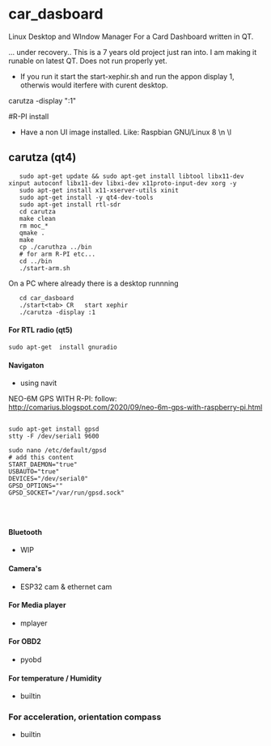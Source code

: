 # car_dasboard
Linux Desktop and WIndow Manager For a Card Dashboard written in QT.

... under recovery.. This is a 7 years old project just ran into. I am making it runable on latest QT. Does not run properly yet.

   * If you run it start the start-xephir.sh and run the appon display 1, otherwis would iterfere with curent desktop.
   
   
   carutza -display ":1"
   
   
   #R-PI install
   
   * Have a non UI image installed. Like: Raspbian GNU/Linux 8 \n \l

   ## carutza (qt4)
   
```   
   sudo apt-get update && sudo apt-get install libtool libx11-dev xinput autoconf libx11-dev libxi-dev x11proto-input-dev xorg -y
   sudo apt-get install x11-xserver-utils xinit
   sudo apt-get install -y qt4-dev-tools
   sudo apt-get install rtl-sdr
   cd carutza
   make clean
   rm moc_*
   qmake .
   make
   cp ./caruthza ../bin
   # for arm R-PI etc...
   cd ../bin
   ./start-arm.sh  
```

On a PC where already there is a desktop runnning

```
   cd car_dasboard
   ./start<tab> CR   start xephir
   ./carutza -display :1

```

#### For RTL radio  (qt5)

```
sudo apt-get  install gnuradio
```

#### Navigaton

 * using navit
 
NEO-6M GPS WITH R-PI: follow: http://comarius.blogspot.com/2020/09/neo-6m-gps-with-raspberry-pi.html



```

sudo apt-get install gpsd
stty -F /dev/serial1 9600
 
sudo nano /etc/default/gpsd
# add this content
START_DAEMON="true"
USBAUTO="true"
DEVICES="/dev/serial0"
GPSD_OPTIONS=""
GPSD_SOCKET="/var/run/gpsd.sock"

 
 
 ```



#### Bluetooth


  * WIP

#### Camera's

  * ESP32 cam & ethernet cam

#### For Media player

  * mplayer


#### For OBD2

   * pyobd

#### For temperature / Humidity

   * builtin

### For acceleration, orientation compass

  * builtin





